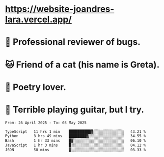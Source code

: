 # https://website-joandres-lara.vercel.app/
# 🐛 Professional reviewer of bugs.
# 🐱 Friend of a cat (his name is Greta).
# 📜 Poetry lover.
# 🎸 Terrible playing guitar, but I try.

<!--START_SECTION:waka-->

```txt
From: 26 April 2025 - To: 03 May 2025

TypeScript   11 hrs 1 min    ██████████▓░░░░░░░░░░░░░░   43.21 %
Python       8 hrs 49 mins   ████████▓░░░░░░░░░░░░░░░░   34.55 %
Bash         1 hr 33 mins    █▓░░░░░░░░░░░░░░░░░░░░░░░   06.10 %
JavaScript   1 hr 3 mins     █░░░░░░░░░░░░░░░░░░░░░░░░   04.12 %
JSON         50 mins         ▓░░░░░░░░░░░░░░░░░░░░░░░░   03.33 %
```

<!--END_SECTION:waka-->
